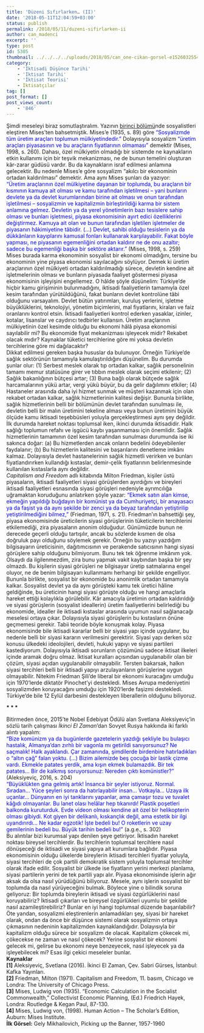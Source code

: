 ```yaml
---
title: 'Düzeni Sıfırlarken… (II)'
date: '2018-05-11T12:04:59+03:00'
status: publish
permalink: /2018/05/11/duzeni-sifirlarken-ii
author: can_madenci
excerpt: ''
type: post
id: 5305
thumbnail: ../../../../uploads/2018/05/can_one-cikan-gorsel-e1526032554781-1-3-150x150.jpg
category:
    - 'İktisadi Düşünce Tarihi'
    - 'İktisat Tarihi'
    - 'İktisat Teorisi'
    - İktisatçılar
tag: []
post_format: []
post_views_count:
    - '846'
---
```

Şimdi meseleyi biraz somutlaştıralım. Yazının [birinci bölümü](http://www.iktisadiyat.com/2018/02/13/duzeni-sifirlarken-i/ "Düzeni Sıfırlarken… (I)")nde sosyalistleri eleştiren Mises’ten bahsetmiştik. Mises’e (1935, s. 89) göre <span style="color: #0000ff;">“Sosyalizmde tüm üretim araçları toplumun mülkiyetindedir.”</span> Dolayısıyla sosyalizm <span style="color: #0000ff;">“üretim araçları piyasasının ve bu araçların fiyatlarının olmaması”</span> demektir (Mises, 1998, s. 260). Dahası, özel mülkiyetin olmadığı bir sistemde ne kaynakların etkin kullanımı için bir teşvik mekanizması, ne de bunun temelini oluşturan kâr-zarar güdüsü vardır. Bu da kaynakların israf edilmesi anlamına gelecektir. Bu nedenle Mises’e göre sosyalizm “akılcı bir ekonominin ortadan kaldırılması” demektir. Ama aynı Mises şunları da yazıyor:  
<span style="color: #0000ff;">“Üretim araçlarının özel mülkiyetine dayanan bir toplumda, bu araçların bir kısmının kamuya ait olması ve kamu tarafından işletilmesi – yani bunların devlete ya da devlet kurumlarından birine ait olması ve onun tarafından işletilmesi – sosyalizmin ve kapitalizmin birleştirildiği karma bir sistem anlamına gelmez. Devletin ya da yerel yönetimlerin bazı tesislere sahip olması ve bunları işletmesi, piyasa ekonomisinin ayırt edici özelliklerini değiştirmez. Kamuya ait olan ve bunun tarafından işletilen işletmeler de piyasanın hâkimiyetine tâbidir. (…) Devlet, sahibi olduğu tesislerin ya da dükkânların kayıplarını kamusal fonları kullanarak karşılayabilir. Fakat böyle yapması, ne piyasanın egemenliğini ortadan kaldırır ne de onu azaltır; sadece bu egemenliği başka bir sektöre aktarır.”</span> (Mises, 1998, s. 259)  
Mises burada karma ekonominin sosyalist bir ekonomi olmadığını, tersine bu ekonominin yine piyasa ekonomisi sayılacağını söylüyor. Demek ki üretim araçlarının özel mülkiyeti ortadan kaldırılmadığı sürece, devletin kendine ait işletmelerinin olması ve bunların piyasada faaliyet göstermesi piyasa ekonomisinin işleyişini engellemez. O hâlde şöyle düşünelim: Türkiye’de hiçbir kamu girişiminin bulunmadığını, iktisadi faaliyetlerin tamamıyla özel kesim tarafından yürütüldüğünü, fakat bunların devlet kontrolüne tâbi olduğunu varsayalım. Devlet bütün yatırımları, kuruluş yerlerini, işletme büyüklüklerini, teknolojiyi, yönetim biçimlerini, mal fiyatlarını, kiraları ve faiz oranlarını kontrol etsin. İktisadi faaliyetleri kontrol ederken yasaklar, izinler, kotalar, lisanslar ve caydırıcı tedbirler kullansın. Üretim araçlarının mülkiyetinin özel kesimde olduğu bu ekonomi hâlâ piyasa ekonomisi sayılabilir mi? Bu ekonomide fiyat mekanizması işleyecek midir? Rekabet olacak mıdır? Kaynaklar tüketici tercihlerine göre mi yoksa devletin tercihlerine göre mi dağılacaktır?  
Dikkat edilmesi gereken başka hususlar da bulunuyor. Örneğin Türkiye’de sağlık sektörünün tamamıyla kamulaştırıldığını düşünelim. Bu durumda şunlar olur: (1) Serbest meslek olarak tıp ortadan kalkar, sağlık personelinin tamamı memur statüsüne girer ve tıbbın meslek olarak seçimi etkilenir; (2) Sağlık bakanlığının bütçesi artar; (3) Buna bağlı olarak bütçede sağlık harcamalarının yükü artar, vergi yükü büyür, bu da gelir dağılımını etkiler; (4) Hastaneler arasında daha iyi hizmet sunmak ve müşteri kazanmak için olan rekabet ortadan kalkar, sağlık hizmetlerinin kalitesi değişir. Bununla birlikte, sağlık hizmetlerinin belli bir bölümünün devlet tarafından sunulması ile, devletin belli bir malın üretimini tekeline alması veya bunun üretimini büyük ölçüde kamu iktisadi teşebbüsleri yoluyla gerçekleştirmesi aynı şey değildir. İlk durumda hareket noktası toplumsal iken, ikinci durumda iktisadidir. Halk sağlığı toplumun refahı ve işgücü kaybı yaşanmaması için önemlidir. Sağlık hizmetlerinin tamamının özel kesim tarafından sunulması durumunda ise iki sakınca doğar: (a) Bu hizmetlerden ancak onların bedelini ödeyebilenler faydalanır; (b) Bu hizmetlerin kalitesini ve başarılarını denetleme imkânı kalmaz. Dolayısıyla devlet hastanelerinin sağlık hizmetli verirken ve bunları fiyatlandırırken kullandığı kıstaslar, demir-çelik fiyatlarının belirlenmesinde kullanılan kıstaslarla aynı değildir.  
 *Capitalism and Freedom* adlı kitabında Milton Friedman, kişiler üstü piyasaların, iktisadi faaliyetleri siyasi görüşlerden ayırdığını ve bireyleri iktisadi faaliyetleri esnasında siyasi görüşleri nedeniyle ayrımcılığa uğramaktan koruduğunu anlatırken şöyle yazar: <span style="color: #0000ff;">“Ekmek satın alan kimse, ekmeğin yapıldığı buğdayın bir komünist ya da Cumhuriyetçi, bir anayasacı ya da faşist ya da aynı şekilde bir zenci ya da beyaz tarafından yetiştirilip yetiştirilmediğini bilmez,”</span> (Friedman, 1971, s. 21). Friedman’ın bahsettiği şey, piyasa ekonomisinde üreticilerin siyasi görüşlerinin tüketicilerin tercihlerini etkilemediği, zira piyasaların anonim olduğudur. Günümüzde bunun ne derecede geçerli olduğu tartışılır, ancak bu sözlerde kısmen de olsa doğruluk payı olduğunu söylemek gerekir. Örneğin bu yazıyı yazdığım bilgisayarın üreticisinin, dağıtımcısının ve perakende satıcısının hangi siyasi görüşlere sahip olduğunu bilmiyorum. Bunu tek tek öğrenme imkânım yok. Olsaydı da ilgilenmezdim, zira bunu yapmak vakit kaybından başka bir şey olmazdı. Bu kişilerin siyasi görüşleri ne bilgisayar üretip satmalarına engel oluyor, ne de benim bilgisayarı kullanmamı herhangi bir şekilde engelliyor.  
Bununla birlikte, sosyalist bir ekonomide bu anonimlik ortadan tamamıyla kalkar. Sosyalist devlet ya da aynı görüşteki kamu tek üretici hâline geldiğinde, bu üreticinin hangi siyasi görüşte olduğu ve hangi amaçlarla hareket ettiği kolaylıkla görülebilir. Kâr amacıyla üretimin ortadan kaldırıldığı ve siyasi görüşlerin (sosyalist ideallerin) üretim faaliyetlerini belirlediği bu ekonomide, idealler ile iktisadi kıstaslar arasında uyumun nasıl sağlanacağı meselesi ortaya çıkar. Dolayısıyla siyasi görüşlerin bu kıstasların önüne geçmemesi gerekir. Tabii teoride böyle konuşmak kolay. Piyasa ekonomisinde bile iktisadi kararlar belli bir siyasi yapı içinde uygulanır, bu nedenle belli bir siyasi kararın verilmesini gerektirir. Siyasi yapı derken söz konusu ülkedeki ideolojileri, devleti, hukuki yapıyı ve siyasi partileri kastediyorum. Dolayısıyla iktisadi sorunların çözümünü sadece iktisat ilkeleri içinde aramak doğru olmaz. İktisat kuralları açısından uygulanabilir olan bir çözüm, siyasi açıdan uygulanabilir olmayabilir. Tersten bakarsak, halkın siyasi tercihleri belli bir iktisadi yapıyı arzulayanların görüşlerine uygun olmayabilir. Nitekim Friedman Şili’de liberal bir ekonomi kuracağını umduğu için 1970’lerde diktatör Pinochet’yi destekledi. Mises Avrupa medeniyetini sosyalizmden koruyacağını umduğu için 1920’lerde faşizmi destekledi. Türkiye’de bile 12 Eylül darbesini destekleyen liberallerin olduğunu biliyoruz.

 **\* \* \***

Bitirmeden önce, 2015’te Nobel Edebiyat Ödülü alan Svetlana Aleksiyeviç’in sözlü tarih çalışması *İkinci El Zaman*’dan Sovyet Rusya hakkında iki farklı alıntı yapalım:  
<span style="color: #0000ff;">“Bize komünizm ya da bugünlerde gazetelerin yazdığı şekliyle bu bulaşıcı hastalık, Almanya’dan zırhlı bir vagonla mı getirildi sanıyorsunuz? Ne saçmalık! Halk ayaklandı. Çar zamanında, şimdilerde birdenbire hatırladıkları o “altın çağ” falan yoktu. (…) Bizim ailemizde beş çocuğa bir lastik çizme vardı. Ekmekle patates yerdik, ama kışın ekmek bulamazdık. Bir tek patates… Bir de kalkmış soruyorsunuz: Nereden çıktı komünistler?”</span> (Aleksiyeviç, 2016, s. 204)  
<span style="color: #0000ff;">“Büyüklükten gına gelmiş artık! İnsanca bir şeyler istiyoruz. Normal. Sıradan… Yüce şeyleri sonra da hatırlayabilir insan… Votkayla… Uzaya ilk uçanlar… Dünyanın en iyi tanklarını yapanlar, ama çamaşır tozu ve tuvalet kâğıdı olmayanlar. Bu lanet olası helâlar hep tıkanırdı! Plastik poşetleri balkonda kuruturduk. Evde videon olması kendine ait özel bir helikopterin olması gibiydi. Kot giyen bir delikanlı, kıskançlık değil, ama estetik bir ilgi uyandırırdı… Ne kadar egzotik! İşte bedeli bu! O roketlerin ve uzay gemilerinin bedeli bu. Büyük tarihin bedeli bu!”</span> (a.g.e., s. 302)  
Bu alıntılar bizi kurumsal yapı denilen şeye getiriyor. İktisadın hareket noktası bireysel tercihlerdir. Bu tercihlerin toplumsal tercihlere nasıl dönüşeceği de iktisadi ve siyasi yapıya ait kurumlara bağlıdır. Piyasa ekonomisinin olduğu ülkelerde bireylerin iktisadi tercihleri fiyatlar yoluyla, siyasi tercihleri de çok partili demokratik sistem yoluyla toplumsal tercihler olarak ifade edilir. Sosyalist bir ülkede ise fiyatların yerini merkezi planlama, siyasi partilerin yerini de tek partili yapı alır. Piyasa ekonomisinde işlerin ağır aksak da olsa nasıl yürüdüğünü biliyoruz. Mesele, aynı işlerin sosyalist bir toplumda da nasıl yürüyeceğini bulmak. Böylece yine o bilindik soruna geliyoruz: Bir toplumda bireylerin iktisadi ve siyasi özgürlüklerini nasıl koruyabiliriz? İktisadi çıkarları ve bireysel özgürlükleri uyumlu bir şekilde nasıl azamileştirebiliriz? Bunlar en iyi hangi toplumsal düzende başarılabilir?  
Öte yandan, sosyalizmi eleştirenlerin anlamadıkları şey, siyasi bir hareket olarak, ondan da önce bir düşünce sistemi olarak sosyalizmin ortaya çıkmasının nedeninin kapitalizmden kaynaklandığıdır. Dolayısıyla bir kapitalizm olduğu sürece bir sosyalizm de olacak. Kapitalizm çökecek mi, çökecekse ne zaman ve nasıl çökecek? Yerine sosyalist bir ekonomi gelecek mi, gelirse bu ekonomi neye benzeyecek, nasıl işleyecek ya da işleyebilecek mi? Esas ilgi çekici meseleler bunlar.  
**Kaynaklar**  
**\[1\]** Aleksiyeviç, Svetlana (2016). İkinci El Zaman, Çev. Sabri Gürses, İstanbul: Kafka Yayınları.  
**\[2\]** Friedman, Milton (1971). Capitalism and Freedom, 11. basım, Chicago ve Londra: The University of Chicago Press.  
**\[3\]** Mises, Ludwig von (1935). “Economic Calculation in the Socialist Commonwealth,” Collectivist Economic Planning, (Ed.) Friedrich Hayek, Londra: Routledge &amp; Kegan Paul, 87-130.  
**\[4\]** Mises, Ludwig von, (1998). Human Action – The Scholar’s Edition, Auburn: Mises Institute.  
**İlk Görsel:** Gely Mikhailovich, Picking up the Banner, 1957-1960